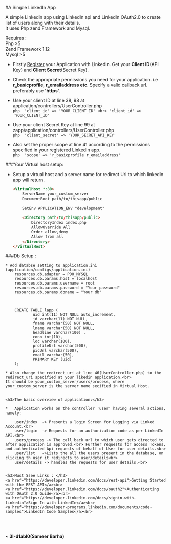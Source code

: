 #A Simple LinkedIn App

A simple Linkedin app using LinkedIn api and LinkedIn OAuth2.0 to create list of users along with their details.<br>
	It uses Php zend Framework and Mysql.<br>

Requires :<br>
Php >5<br>
Zend Framework 1.12<br>
Mysql >5<br>

	
* Firstly <a href="https://www.linkedin.com/developer/apps">Register</a> your Application with LinkedIn. Get your <b>Client ID</b>(API Key) and <b>Client Secret</b>(Secret Key).

* Check the appropriate permissions you need for your application. i.e <b>r_basicprofile</b>, <b>r_emailaddress etc</b>.
Specify a valid callback url. preferably use <b>'https'</b>. <br>

* Use your client ID at line 38, 98 at application/controllers/UserController.php <br>
				```php	'client_id' => 'YOUR_CLIENT_ID' <br> 'client_id' => 'YOUR_CLIENT_ID'	```
	

* Use your client Secret Key at line 99 at zapp/application/controllers/UserController.php <br>
			```php	'client_secret' => 'YOUR_SECRET_API_KEY' 	```
	

* Also set the proper scope at line 41 according to the permissions specified in your registered LinkedIn app.<br>
			```php	'scope' => 'r_basicprofile r_emailaddress'	```
	
	

###Your Virtual host setup:

* Setup  a virtual host and a server name for redirect Url to which linkedin app will return.<br>
	```html
	<VirtualHost *:80>
        ServerName your_custom_server
        DocumentRoot path/to/thisapp/public
     
        SetEnv APPLICATION_ENV "development"
     
        <Directory path/to/thisapp/public>
            DirectoryIndex index.php
            AllowOverride All
            Order allow,deny
            Allow from all
        </Directory>
    </VirtualHost>
    ```

###Db Setup :
   
    * Add databse setting to application.ini (application/configs/application.ini)
		resources.db.adapter = PDO_MYSQL
		resources.db.params.host = localhost
		resources.db.params.username = root
		resources.db.params.password = "Your password"
		resources.db.params.dbname = "Your db"

	

		CREATE TABLE lapp (
				uid int(11) NOT NULL auto_increment,
				id varchar(11) NOT NULL,
				fname varchar(50) NOT NULL,
				lname varchar(50) NOT NULL,
				headline varchar(100) ,
				conn int(10),
				loc varchar(100),
				profileUrl varchar(500),
				picUrl varchar(500),
				email varchar(50),
				PRIMARY KEY (uid)
		);

	* Also change the redirect_uri at line 46(UserController.php) to the redirect_uri specified at your likedin application.<br>
	It should be your_custom_server/users/process, where your_custom_server is the server name secified in Virtual Host.


	<h3>The basic overview of application:</h3>

	*	Application works on the controller 'user' having several actions, namely:

		user/index  -> Presents a login Screen for Logging via Linked Account.<br>
		user/login  -> Requests for an authorization code as per LinkedIn API.<br>
		users/process -> The call back url to which user gets directed to after application is approved.<br> Further requests for access Tokens, and authenticated Api requests of behalf of User for user details.<br>
		user/list	->Lists the all the users present in the database, on clicking th user it redirects to user/details<br>
		user/details -> handles the requests for user details.<br>


	<h3>Must Ssee Links : </h3>
	<a href="https://developer.linkedin.com/docs/rest-api">Getting Started with the REST API</a><br>
	<a href="https://developer.linkedin.com/docs/oauth2">Authenticating with OAuth 2.0 Guide</a><br>
	<a href="https://developer.linkedin.com/docs/signin-with-linkedin">Sign In with LinkedIn</a><br>
	<a href="https://developer-programs.linkedin.com/documents/code-samples">LinkedIn Code Samples</a><br>
</p>
<br><br>


<b>~ 3l-d1abl0(Sameer Barha)</b>
